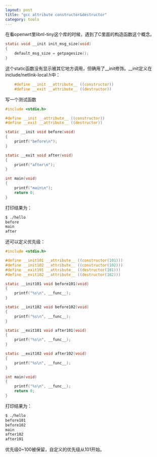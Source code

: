 ```yaml
---
layout: post
title: "gcc attribute constructor&destructor"
category: tools
---
```


在看openwrt里libnl-tiny这个库的时候，遇到了C里面的构造函数这个概念。

```c
static void __init init_msg_size(void)
{
	default_msg_size = getpagesize();
}
```

这个static函数没有显示被其它地方调用，但确用了__init修饰。__init定义在include/netlink-local.h中：

```c
	#define __init __attribute__ ((constructor))
	#define __exit __attribute__ ((destructor))
```

写一个测试函数

```c
#include <stdio.h>

#define __init __attribute__ ((constructor))
#define __exit __attribute__ ((destructor))

static __init void before(void)
{
	printf("before\n");
}

static __exit void after(void)
{
	printf("after\n");
}

int main(void)
{
	printf("main\n");
	return 0;
}
```

打印结果为：

```sh
$ ./hello 
before
main
after
```

还可以定义优先级：

```c
#include <stdio.h>

#define __init101 __attribute__ ((constructor(101)))
#define __init102 __attribute__ ((constructor(102)))
#define __exit101 __attribute__ ((destructor(101)))
#define __exit102 __attribute__ ((destructor(102)))

static __init101 void before101(void)
{
	printf("%s\n", __func__);
}

static __init102 void before102(void)
{
	printf("%s\n", __func__);
}

static __exit101 void after101(void)
{
	printf("%s\n", __func__);
}

static __exit102 void after102(void)
{
	printf("%s\n", __func__);
}

int main(void)
{
	printf("%s\n", __func__);
	return 0;
}
```

打印结果为：

```sh
$ ./hello 
before101
before102
main
after102
after101
```

优先级0~100被保留，自定义的优先级从101开始。

